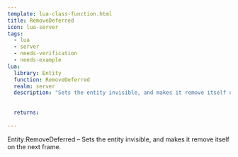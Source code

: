 ```yaml
---
template: lua-class-function.html
title: RemoveDeferred
icon: lua-server
tags:
  - lua
  - server
  - needs-verification
  - needs-example
lua:
  library: Entity
  function: RemoveDeferred
  realm: server
  description: "Sets the entity invisible, and makes it remove itself on the next frame."
  
  
  returns:
    
---
```


<div class="lua__search__keywords">
Entity:RemoveDeferred &#x2013; Sets the entity invisible, and makes it remove itself on the next frame.
</div>
